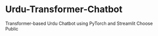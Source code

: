 # Urdu-Transformer-Chatbot
Transformer-based Urdu Chatbot using PyTorch and Streamlit  Choose Public
